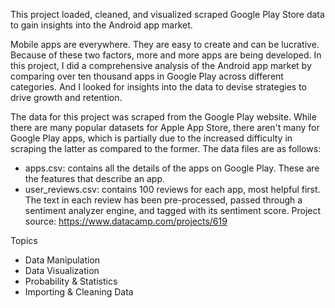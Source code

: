 This project loaded, cleaned, and visualized scraped Google Play Store data to gain insights into the Android app market.

Mobile apps are everywhere. They are easy to create and can be lucrative. Because of these two factors, more and more apps are being developed. In this project, I did a comprehensive analysis of the Android app market by comparing over ten thousand apps in Google Play across different categories. And I looked for insights into the data to devise strategies to drive growth and retention. 

The data for this project was scraped from the Google Play website. While there are many popular datasets for Apple App Store, there aren't many for Google Play apps, which is partially due to the increased difficulty in scraping the latter as compared to the former. The data files are as follows:
* apps.csv: contains all the details of the apps on Google Play. These are the features that describe an app.
* user_reviews.csv: contains 100 reviews for each app, most helpful first. The text in each review has been pre-processed, passed through a sentiment analyzer engine, and tagged with its sentiment score.
Project source: https://www.datacamp.com/projects/619

Topics
* Data Manipulation
* Data Visualization
* Probability & Statistics
* Importing & Cleaning Data
